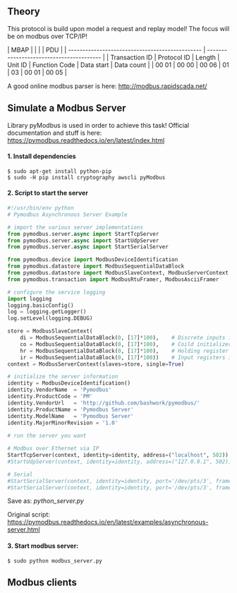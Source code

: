## Theory
This protocol is build upon model a request and replay model! The focus will be on modbus over TCP/IP!

|   MBAP         |             |        |         | PDU                                      |
| ----------------------------------------------- | ---------------------------------------- |
| Transaction ID | Protocol ID | Length | Unit ID | Function Code | Data start  | Data count |
| 00 01          | 00 00       | 00 06  | 01      | 03            | 00 01       | 00 05      |

A good online modbus parser is here: http://modbus.rapidscada.net/

## Simulate a Modbus Server

Library pyModbus is used in order to achieve this task!
Official documentation and stuff is here: https://pymodbus.readthedocs.io/en/latest/index.html

#### 1. Install dependencies

```
$ sudo apt-get install python-pip
$ sudo -H pip install cryptography awscli pyModbus
```

#### 2. Script to start the server

```python
#!/usr/bin/env python
# Pymodbus Asynchronous Server Example

# import the various server implementations 
from pymodbus.server.async import StartTcpServer
from pymodbus.server.async import StartUdpServer
from pymodbus.server.async import StartSerialServer

from pymodbus.device import ModbusDeviceIdentification
from pymodbus.datastore import ModbusSequentialDataBlock
from pymodbus.datastore import ModbusSlaveContext, ModbusServerContext
from pymodbus.transaction import ModbusRtuFramer, ModbusAsciiFramer

# configure the service logging
import logging
logging.basicConfig()
log = logging.getLogger()
log.setLevel(logging.DEBUG)

store = ModbusSlaveContext(
    di = ModbusSequentialDataBlock(0, [17]*100),	# Discrete inputs initializer
    co = ModbusSequentialDataBlock(0, [17]*100),	# Coild initializer
    hr = ModbusSequentialDataBlock(0, [17]*100),	# Holding register initializer
    ir = ModbusSequentialDataBlock(0, [17]*100))	# Input registers initializer
context = ModbusServerContext(slaves=store, single=True)

# initialize the server information
identity = ModbusDeviceIdentification()
identity.VendorName  = 'Pymodbus'
identity.ProductCode = 'PM'
identity.VendorUrl   = 'http://github.com/bashwork/pymodbus/'
identity.ProductName = 'Pymodbus Server'
identity.ModelName   = 'Pymodbus Server'
identity.MajorMinorRevision = '1.0'
 
# run the server you want 

# Modbus over Ethernet via IP
StartTcpServer(context, identity=identity, address=("localhost", 502))
#StartUdpServer(context, identity=identity, address=("127.0.0.1", 502))

# Serial
#StartSerialServer(context, identity=identity, port='/dev/pts/3', framer=ModbusRtuFramer)
#StartSerialServer(context, identity=identity, port='/dev/pts/3', framer=ModbusAsciiFramer)
```
Save as: *python_server.py*

Original script: https://pymodbus.readthedocs.io/en/latest/examples/asynchronous-server.html

#### 3. Start modbus server:
```$ sudo python modbus_server.py```

## Modbus clients
